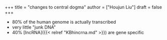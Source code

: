 +++
title = "changes to central dogma"
author = ["Houjun Liu"]
draft = false
+++

-   80% of the human genome is actually transcribed
-   very little "junk DNA"
-   40% [IncRNA]({{< relref "KBhincrna.md" >}}) are gene specific